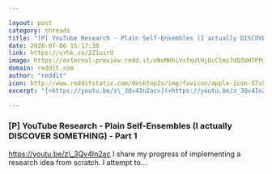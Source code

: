 ```yaml
---

layout: post
category: threads
title: "[P] YouTube Research - Plain Self-Ensembles (I actually DISCOVER SOMETHING) - Part 1"
date: 2020-07-06 15:17:38
link: https://vrhk.co/2Z1uirO
image: https://external-preview.redd.it/eNvMHhiVsfeUtHjOcClmz7dQ3UHTPPmbtM8yFn6AREk.jpg?width=480&height=251.308900524&auto=webp&crop=480:251.308900524,smart&s=573e80add83e37c98a0b1efcd47eee162fe008c1
domain: reddit.com
author: "reddit"
icon: http://www.redditstatic.com/desktop2x/img/favicon/apple-icon-57x57.png
excerpt: "[<https://youtu.be/z\_3Qv4In2ac>](<https://youtu.be/z_3Qv4In2ac>) I share my progress of implementing a research idea from scratch. I attempt to..."

---
```


### [P] YouTube Research - Plain Self-Ensembles (I actually DISCOVER SOMETHING) - Part 1

[<https://youtu.be/z\_3Qv4In2ac>](<https://youtu.be/z_3Qv4In2ac>) I share my progress of implementing a research idea from scratch. I attempt to...